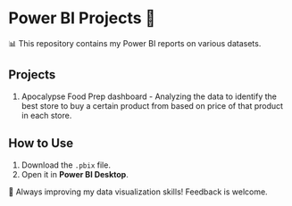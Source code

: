 # Power BI Projects 🎯  
📊 This repository contains my Power BI reports on various datasets.  

## Projects  
1. Apocalypse Food Prep dashboard - Analyzing the data to identify the best store to buy a certain product from based on price of that product in each store.

## How to Use  
1. Download the `.pbix` file.  
2. Open it in **Power BI Desktop**.  

🚀 Always improving my data visualization skills! Feedback is welcome.  

